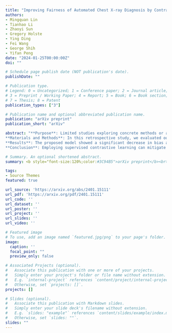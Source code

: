 ```yaml
---
title: "Improving Fairness of Automated Chest X-ray Diagnosis by Contrastive Learning"
authors:
- Mingquan Lin
- Tianhao Li
- Zhaoyi Sun
- Gregory Holste
- Ying Ding
- Fei Wang
- George Shih
- Yifan Peng
date: "2024-01-25T00:00:00Z"
doi: ""

# Schedule page publish date (NOT publication's date).
publishDate: ""

# Publication type.
# Legend: 0 = Uncategorized; 1 = Conference paper; 2 = Journal article;
# 3 = Preprint / Working Paper; 4 = Report; 5 = Book; 6 = Book section;
# 7 = Thesis; 8 = Patent
publication_types: ["3"]

# Publication name and optional abbreviated publication name.
publication: "arXiv preprint"
publication_short: "arXiv"

abstract: "**Purpose**: Limited studies exploring concrete methods or approaches to tackle and enhance model fairness in the radiology domain. Our proposed AI model utilizes supervised contrastive learning to minimize bias in CXR diagnosis.<br />
**Materials and Methods**: In this retrospective study, we evaluated our proposed method on two datasets: the Medical Imaging and Data Resource Center (MIDRC) dataset with 77,887 CXR images from 27,796 patients collected as of April 20, 2023 for COVID-19 diagnosis, and the NIH Chest X-ray (NIH-CXR) dataset with 112,120 CXR images from 30,805 patients collected between 1992 and 2015. In the NIH-CXR dataset, thoracic abnormalities include atelectasis, cardiomegaly, effusion, infiltration, mass, nodule, pneumonia, pneumothorax, consolidation, edema, emphysema, fibrosis, pleural thickening, or hernia. Our proposed method utilizes supervised contrastive learning with carefully selected positive and negative samples to generate fair image embeddings, which are fine-tuned for subsequent tasks to reduce bias in chest X-ray (CXR) diagnosis. We evaluated the methods using the marginal AUC difference (δ mAUC).<br />
**Results**: The proposed model showed a significant decrease in bias across all subgroups when compared to the baseline models, as evidenced by a paired T-test (p<0.0001). The δ mAUC obtained by our method were 0.0116 (95% CI, 0.0110-0.0123), 0.2102 (95% CI, 0.2087-0.2118), and 0.1000 (95% CI, 0.0988-0.1011) for sex, race, and age on MIDRC, and 0.0090 (95% CI, 0.0082-0.0097) for sex and 0.0512 (95% CI, 0.0512-0.0532) for age on NIH-CXR, respectively.<br />
**Conclusion**: Employing supervised contrastive learning can mitigate bias in CXR diagnosis, addressing concerns of fairness and reliability in deep learning-based diagnostic methods."

# Summary. An optional shortened abstract.
summary: <b style="font-size:120%;color:#3C94B5">arXiv preprint</b><br> Contrastive learning method for improved fairness in automated chest X-ray classification.

tags:
- Source Themes
featured: true

url_source: 'https://arxiv.org/abs/2401.15111'
url_pdf: 'https://arxiv.org/pdf/2401.15111'
url_code: ''
url_dataset: ''
url_poster: ''
url_project: ''
url_slides: ''
url_video: ''

# Featured image
# To use, add an image named `featured.jpg/png` to your page's folder.
image:
  caption: ''
  focal_point: ""
  preview_only: false

# Associated Projects (optional).
#   Associate this publication with one or more of your projects.
#   Simply enter your project's folder or file name without extension.
#   E.g. `internal-project` references `content/project/internal-project/index.md`.
#   Otherwise, set `projects: []`.
projects: []

# Slides (optional).
#   Associate this publication with Markdown slides.
#   Simply enter your slide deck's filename without extension.
#   E.g. `slides: "example"` references `content/slides/example/index.md`.
#   Otherwise, set `slides: ""`.
slides: ""
---
```


